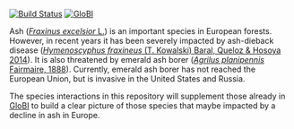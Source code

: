 [![Build Status](https://travis-ci.com/AgentschapPlantentuinMeise/ashForestInteractions.svg)](https://travis-ci.com/AgentschapPlantentuinMeise/ashForestInteractions)  [![GloBI](https://api.globalbioticinteractions.org/interaction.svg?accordingTo=globi:AgentschapPlantentuinMeise/ashForestInteractions)](https://globalbioticinteractions.org/?accordingTo=globi:AgentschapPlantentuinMeise/ashForestInteractions) 

Ash ([*Fraxinus excelsior* L.](https://en.wikipedia.org/wiki/Fraxinus_excelsior)) is an important species in European forests. However, in recent years it has been severely impacted by ash-dieback disease ([*Hymenoscyphus fraxineus* (T. Kowalski) Baral, Queloz & Hosoya 2014](https://en.wikipedia.org/wiki/Hymenoscyphus_fraxineus)). It is also threatened by emerald ash borer ([*Agrilus planipennis* Fairmaire, 1888](https://en.wikipedia.org/wiki/Emerald_ash_borer)). Currently, emerald ash borer has not reached the European Union, but is invasive in the United States and Russia.

The species interactions in this repository will supplement those already in [GloBI](https://www.globalbioticinteractions.org/) to build a clear picture of those species that maybe impacted by a decline in ash in Europe.
